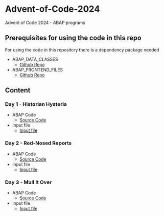 # Advent-of-Code-2024
Advent of Code 2024 - ABAP programs

## Prerequisites for using the code in this repo
For using the code in this repository there is a dependency package needed
- ABAP_DATA_CLASSES
	- [Github Repo](https://github.com/MBartsch71/ABAP_DATA_CLASSES)
- ABAP_FRONTEND_FILES
	- [Github Repo](https://github.com/MBartsch71/abap-frontend-files)

## Content
### Day 1 - Historian Hysteria
- ABAP Code
	- [Source Code](src/ymbh_aoc_2024_day_1.prog.abap)
- Input file
    - [Input file](input-files/Day1/input.txt)

### Day 2 - Red-Nosed Reports
- ABAP Code
    - [Source Code](src/ymbh_aoc_2024_day_2.prog.abap)
- Input file
    - [Input file](input-files/Day2/input.txt)

### Day 3 - Mull It Over
- ABAP Code
    - [Source Code](src/ymbh_aoc_2024_day_3.prog.abap)
- Input file
    - [Input file](input-files/Day3/input.txt)



